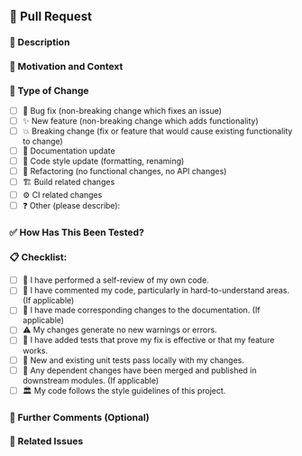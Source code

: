 ## 🚀 Pull Request

<!-- [Title]: [Description] -->
### 📝 Description

<!-- Briefly describe the changes in this PR. What problem does it solve or what feature does it add?  A clear and concise summary is key. -->

### 🤔 Motivation and Context

<!-- Why is this change necessary? What benefits does it bring?  Link to any relevant issues, discussions, or design documents. If this fixes a bug, explain the root cause. If it's a new feature, explain the use case. -->

### 🔄 Type of Change

<!-- Indicate the type of change (choose all that apply): -->

*   [ ] 🐛 Bug fix (non-breaking change which fixes an issue)
*   [ ] ✨ New feature (non-breaking change which adds functionality)
*   [ ] 💥 Breaking change (fix or feature that would cause existing functionality to change)
*   [ ] 📖 Documentation update
*   [ ] 🎨 Code style update (formatting, renaming)
*   [ ] 🔨 Refactoring (no functional changes, no API changes)
*   [ ] 🏗️ Build related changes
*   [ ] ⚙️ CI related changes
*   [ ] ❓ Other (please describe):

### ✅ How Has This Been Tested?

<!-- Describe the tests you have performed to verify your changes. Be specific: -->
<!-- - What testing environments were used? (e.g., local machine, staging server) -->
<!-- - What test cases were executed? (e.g., unit tests, integration tests, manual testing steps) -->
<!-- - Provide instructions on how to reproduce the tests, if applicable. -->
<!-- - If any automated tests were added or modified, mention them. -->
<!-- - Are there any tests you intentionally *didn't* run, and why?  -->

### 📋 Checklist:

<!-- Before submitting, go through the following checklist.  Put an 'x' in all the boxes that apply.  If you're unsure about any of them, don't hesitate to ask!  We're here to help! -->

*   [ ] 👀 I have performed a self-review of my own code.
*   [ ] 💬 I have commented my code, particularly in hard-to-understand areas.  (If applicable)
*   [ ] 📄 I have made corresponding changes to the documentation. (If applicable)
*   [ ] ⚠️ My changes generate no new warnings or errors.
*   [ ] 🧪 I have added tests that prove my fix is effective or that my feature works.
*   [ ] 💯 New and existing unit tests pass locally with my changes.
*   [ ] 🔗 Any dependent changes have been merged and published in downstream modules. (If applicable)
*   [ ] 🏛️ My code follows the style guidelines of this project.

### 📢 Further Comments (Optional)

<!-- If this is a relatively large or complex change, consider adding some additional explanatory notes to help reviewers. This might include: -->
<!-- - Design decisions you made, and why. -->
<!-- - Alternative solutions you considered. -->
<!-- - Known limitations or potential issues. -->
<!-- - Areas where you'd like specific feedback. -->

### 🎫 Related Issues

<!-- Use keywords like "Fixes #issue_number" or "Closes #issue_number" to automatically close issues when the PR is merged. -->
